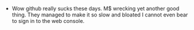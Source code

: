 - Wow github really sucks these days. M$ wrecking yet another good thing. They managed to make it so slow and bloated I cannot even bear to sign in to the web console.

<!---
tty1234hash/tty1234hash is a ✨ special ✨ repository because its `README.md` (this file) appears on your GitHub profile.
You can click the Preview link to take a look at your changes.
--->
